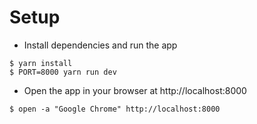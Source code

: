 # Setup

* Install dependencies and run the app

```
$ yarn install
$ PORT=8000 yarn run dev
```

* Open the app in your browser at http://localhost:8000

```
$ open -a "Google Chrome" http://localhost:8000
```

